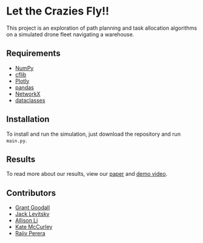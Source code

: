 # Let the Crazies Fly!!

This project is an exploration of path planning and task allocation algorithms on a simulated drone fleet navigating a warehouse.

## Requirements
- [NumPy](https://numpy.org/install/)
- [cflib](https://www.bitcraze.io/documentation/repository/crazyflie-lib-python/master/installation/install/)
- [Plotly](https://plotly.com/python/getting-started/)
- [pandas](https://pandas.pydata.org/docs/getting_started/install.html)
- [NetworkX](https://networkx.org/documentation/stable/install.html)
- [dataclasses](https://pypi.org/project/dataclasses/)

## Installation
To install and run the simulation, just download the repository and run `main.py`. 

## Results
To read more about our results, view our [paper](https://www.google.com/url?sa=t&rct=j&q=&esrc=s&source=web&cd=&cad=rja&uact=8&ved=2ahUKEwifgqaf7cX-AhV1KFkFHfbTCnIQtwJ6BAgPEAI&url=https%3A%2F%2Fwww.youtube.com%2Fwatch%3Fv%3Dq6EoRBvdVPQ&usg=AOvVaw0r0PqESuqJ32Hc15MSHJci) and [demo video](https://www.google.com/url?sa=t&rct=j&q=&esrc=s&source=web&cd=&cad=rja&uact=8&ved=2ahUKEwilltCT7cX-AhUTFVkFHds4AE0QwqsBegQIDRAE&url=https%3A%2F%2Fwww.youtube.com%2Fwatch%3Fv%3DdQw4w9WgXcQ&usg=AOvVaw0aHtehaphMhOCAkCydRLZU). 

## Contributors
- [Grant Goodall](github.com/GrantGoodall)
- [Jack Levitsky](github.com/jlevitsky)
- [Allison Li](github.com/al-li-son)
- [Kate McCurley](github.com/cmccurley22)
- [Rajiv Perera](github.com/JohnnyMaBoi)
